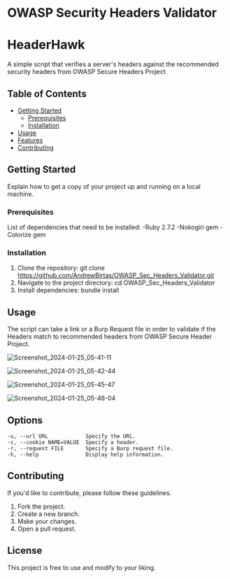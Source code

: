 # OWASP Security Headers Validator
# HeaderHawk

A simple script that verifies a server's headers against the recommended security headers from OWASP Secure Headers Project

## Table of Contents
- [Getting Started](#getting-started)
  - [Prerequisites](#prerequisites)
  - [Installation](#installation)
- [Usage](#usage)
- [Features](#features)
- [Contributing](#contributing)

## Getting Started

Explain how to get a copy of your project up and running on a local machine.

### Prerequisites

List of dependencies that need to be installed:
  -Ruby 2.7.2
  -Nokogiri gem
  -Colorize gem

### Installation

1. Clone the repository: git clone https://github.com/AndrewBirtas/OWASP_Sec_Headers_Validator.git
2. Navigate to the project directory: cd OWASP_Sec_Headers_Validator
3. Install dependencies: bundle install

## Usage

The script can take a link or a Burp Request file in order to validate if the Headers match to recommended headers from OWASP Secure Header Project.

![Screenshot_2024-01-25_05-41-11](https://github.com/AndrewBirtas/OWASP_Sec_Headers_Validator/assets/71767826/48ee5542-9a58-41e1-a77a-980b77f6d558)

![Screenshot_2024-01-25_05-42-44](https://github.com/AndrewBirtas/OWASP_Sec_Headers_Validator/assets/71767826/408a0c4b-7db2-474c-80bd-fa22435f275a)

![Screenshot_2024-01-25_05-45-47](https://github.com/AndrewBirtas/OWASP_Sec_Headers_Validator/assets/71767826/fa31d38f-1095-45e3-ac36-84af1aaa4199)

![Screenshot_2024-01-25_05-46-04](https://github.com/AndrewBirtas/OWASP_Sec_Headers_Validator/assets/71767826/1a312b4e-97bc-4a26-b6d8-c6d269d613dc)


## Options
    -u, --url URL            Specify the URL.
    -c, --cookie NAME=VALUE  Specify a header.
    -r, --request FILE       Specify a Burp request file.
    -h, --help               Display help information.
    
## Contributing

If you'd like to contribute, please follow these guidelines.

1. Fork the project.
2. Create a new branch.
3. Make your changes.
4. Open a pull request.

## License

This project is free to use and modify to your liking.
